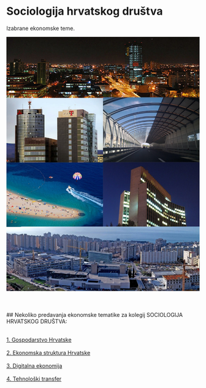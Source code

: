 
# Sociologija hrvatskog društva
Izabrane ekonomske teme.

<p align="center">
  <img src="./Foto/ekonFotos.jpg" width="750" title="hover text">
</p>



<br>
<br>
## Nekoliko predavanja ekonomske tematike za kolegij SOCIOLOGIJA HRVATSKOG DRUŠTVA:
<br>
<br>

<a href="https://raw.githack.com/lusiki/SHD-1/main/Predavanja/GOSPODARSTVO-HRVATSKE.html">1. Gospodarstvo Hrvatske</a>
<br>
<br>
<a href="https://raw.githack.com/lusiki/SHD-1/main/Predavanja/STRUKTURNA-PROMJENA.html">2. Ekonomska struktura Hrvatske</a>
<br>
<br>
<a href="https://raw.githack.com/lusiki/SHD-1/main/Predavanja/Digitalizacija.html">3. Digitalna ekonomija</a>
<br>
<br>
<a href="">4. Tehnološki transfer</a>
<br>
<br>
<br>
<br>
<br>
<br>
